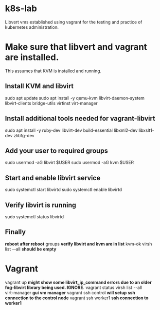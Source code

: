 # k8s-lab
Libvert vms established using vagrant for the testing and practice of kubernetes administration. 

# Make sure that libvert and vagrant are installed.
This assumes that KVM is installed and running.

## Install KVM and libvirt
sudo apt update
sudo apt install -y qemu-kvm libvirt-daemon-system libvirt-clients bridge-utils virtinst virt-manager

## Install additional tools needed for vagrant-libvirt
sudo apt install -y ruby-dev libvirt-dev build-essential libxml2-dev libxslt1-dev zlib1g-dev

## Add your user to required groups
sudo usermod -aG libvirt $USER
sudo usermod -aG kvm $USER

## Start and enable libvirt service
sudo systemctl start libvirtd
sudo systemctl enable libvirtd

## Verify libvirt is running
sudo systemctl status libvirtd

## Finally
**reboot**
**after reboot**
groups
**verify libvirt and kvm are in list**
kvm-ok
virsh list --all
**should be empty**


# Vagrant
vagrant up              **might show some libvirt_ip_command errors due to an older fog-libvirt library being used. IGNORE.**
vagrant status
virsh list --all        
virt-manager            **gui vm manager**
vagrant ssh control     **will setup ssh connection to the control node**
vagrant ssh worker1     **ssh connection to worker1**
